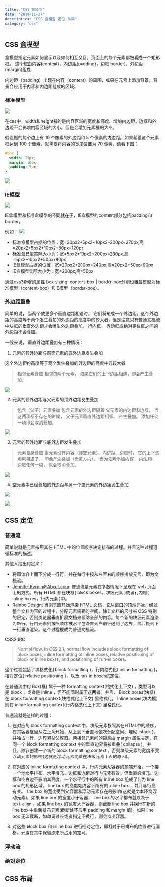 ```yaml
---
title: "CSS 盒模型"
date: "2018-11-27"
description: "CSS 盒模型 定位 布局"
category: "css"
---
```


## CSS 盒模型
盒模型指定元素如何显示以及如何相互交互。页面上的每个元素都被看成一个矩形框。
这个框由内容(content)，内边距(padding)，边框(border)，外边距(margin)组成.

内边距（padding）出现在内容（content）的周围，如果在元素上添加背景，背景会应用于内容和内边距组成的区域。

### 标准模型
![](https://guxinyan.github.io/blogImg/%E6%A0%87%E5%87%86%E7%9B%92%E6%A8%A1%E5%9E%8B.png)

在css中，width和height指的是内容区域的宽度和高度。增加内边距，边框和外边距不会影响内容区域的大小。但是会增加元素框的大小。

假设框的每个边上有 10 个像素的外边距和 5 个像素的内边距。如果希望这个元素框达到 100 个像素，就需要将内容的宽度设置为 70 像素，请看下图：

```css
#box {
  width: 70px;
  margin: 10px;
  padding: 5px;
}
```
![](http://www.w3school.com.cn/i/ct_css_boxmodel_example.gif)


### IE模型
![](https://guxinyan.github.io/blogImg/IE%E7%9B%92%E6%A8%A1%E5%9E%8B.png)

IE盒模型和标准盒模型的不同就在于，IE盒模型的content部分包括padding和border。

例如：
![](https://github.com/DreamArts/dac-3g-portal/blob/master/css/css05_01.png)

* 标准盒模型占据的位置：宽=20px2+5px2+10px2+200px=270px,高=20px2+5px2+10px2+50px=120px
* 标准盒模型实际大小为：宽=5px2+10px2+200px=230px,高=5px2+10px2+50px=80px
* IE盒模型占据的位置：宽=20px2+200px=240px,高=20px2+50px=90px
* IE盒模型实际大小为：宽=200px,高=50px

通过css3新增的属性 box-sizing: content-box | border-box分别设置盒模型为标准模型（content-box）和IE模型（border-box）。

### 外边距重叠

简单的说， 当两个或更多个垂直边距相遇时， 它们将形成一个外边距。这个外边距的高度等于两个发生叠加的外边距的高度中的较大者。但是注意只有普通文档流中块框的垂直外边距才会发生外边距叠加。 行内框、 浮动框或绝对定位框之间的外边距不会叠加。

一般来说， 垂直外边距叠加有三种情况：

1. 元素的顶外边距与前面元素的底外边距发生叠加

这个外边距的高度等于两个发生叠加的外边距的高度中的较大者
> 相邻元素叠加 相邻的两个元素， 如果它们的上下边距相遇，即会产生叠加。

![](http://www.w3school.com.cn/i/ct_css_margin_collapsing_example_1.gif)

2. 元素的顶外边距与父元素的顶外边距发生叠加

> 包含（父子）元素叠加 包含元素的外边距隔着 父元素的内边距和边框， 当这两项都不存在的时候， 父子元素垂直外边距相邻， 产生叠加。 添加任何一项即会取消叠加。

![](http://www.w3school.com.cn/i/ct_css_margin_collapsing_example_2.gif)

3. 元素的顶外边距与底外边距发生叠加

> 元素自身叠加 当元素没有内容（即空元素）、内边距、边框时， 它的上下边距就相遇了， 即会产生叠加（垂直方向）。 当为元素添加内容、 内边距、 边框任何一项， 就会取消叠加。

![](http://www.w3school.com.cn/i/ct_css_margin_collapsing_example_3.gif)

4. 空元素中已经叠加的外边距与另一个空元素的外边距发生叠加

![](http://www.w3school.com.cn/i/ct_css_margin_collapsing_example_4.gif)

![](http://www.w3school.com.cn/i/ct_css_margin_collapsing.gif)

## CSS 定位
### 普通流

简单说就是元素按照其在 HTML 中的位置顺序决定排布的过程。并且这种过程遵循标准的描述。

其他人给出的定义：
* 将窗体自上而下分成一行行，并在每行中按从左至右的顺序排放元素，即为文档流。
* Jennifer.Kyrnin@About.com: 普通流是元素在多数情况下呈现在 web 页面上的方式。所有 HTML 都在块框( block boxes，块级元素 )或者行内框( inline boxes，行内元素 )中。
* Rainbo Design: 当浏览器开始渲染 HTML 文档，它从窗口的顶端开始，经过整个文档内容的过程中，分配元素需要的空间。除非文档的尺寸被 CSS 特别的限定，否则浏览器垂直扩展文档来容纳全部的内容。每个新的块级元素渲染为新行。行内元素则按照顺序被水平渲染直到当前行遇到了边界，然后换到下一行垂直渲染。这个过程被成为普通文档流。

CSS2.1RC
> Normal flow. In CSS 2.1, normal flow includes block formatting of block boxes, inline formatting of inline boxes, relative positioning of block or inline boxes, and positioning of run-in boxes.

这个过程包括了块格式化( block formatting )，行内格式化( inline formatting )，相对定位( relative positioning )，以及 run-in boxes的定位。

在普通流中的 Box(框) 属于一种 formatting context(格式化上下文) ，类型可以是 block ，或者是 inline ，但不能同时属于这两者。并且， Block boxes(块框) 在 block formatting context(块格式化上下文) 里格式化， Inline boxes(块内框) 则在 inline formatting context(行内格式化上下文) 里格式化。

普通流就是这样的过程：

1. 在对应的 block formatting context 中，块级元素按照其在HTML中的顺序，在其容器框里从左上角开始，从上到下垂直地依次分配空间、堆砌( stack )，并独占一行，边界紧贴父容器。两相邻元素间的距离由 margin 属性决定，在同一个 block formatting context 中的垂直边界将被重叠( collapse )。并且，除非创建一个新的 block formatting context ，否则块级元素的宽度不受浮动元素的影响(这就是浮动元素能盖在块级元素上面的原因)。

2. 在对应的 inline formatting context 中，行内元素从容器的顶端开始，一个接一个地水平排布。水平填充、边框和边距对行内元素有效。但垂直的填充、边框和空白边不影响其高度。一个水平行中的所有 inline box 组成了名为 line box 的矩形区域。 line box 的高度始终容下所有的 inline box ，并只与行高有关。 line box 的宽度受到父容器和浮动元素存在的影响(这就是文本环绕浮动元素)。如果 line box 的宽度小于容器， line box 的水平排布就取决于 text-align 。如果 line box 的宽度大于容器，则截断 line box 并换行在新的 line box 中重新排布元素(截断处不应用 padding 和 margin 值)。如果 line box 无法截断，如单词过长或者指定不换行，则会溢出容器。

3. 对这些 block box 和 inline box 进行相对定位，即相对于已排布的位置进行偏移。元素在其中保留原来所占用的空间。

### 浮动流
### 绝对定位


## CSS 布局